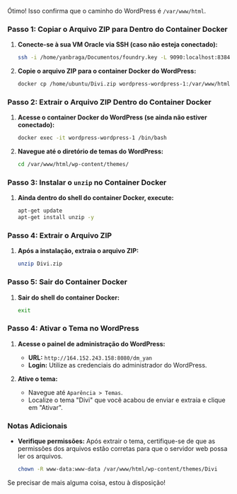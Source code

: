 Ótimo! Isso confirma que o caminho do WordPress é `/var/www/html`.

### Passo 1: Copiar o Arquivo ZIP para Dentro do Container Docker

1. **Conecte-se à sua VM Oracle via SSH (caso não esteja conectado):**
   ```sh
   ssh -i /home/yanbraga/Documentos/foundry.key -L 9090:localhost:8384 ubuntu@164.152.243.158
   ```

2. **Copie o arquivo ZIP para o container Docker do WordPress:**
   ```sh
   docker cp /home/ubuntu/Divi.zip wordpress-wordpress-1:/var/www/html/wp-content/themes/
   ```

### Passo 2: Extrair o Arquivo ZIP Dentro do Container Docker

1. **Acesse o container Docker do WordPress (se ainda não estiver conectado):**
   ```sh
   docker exec -it wordpress-wordpress-1 /bin/bash
   ```

2. **Navegue até o diretório de temas do WordPress:**
   ```sh
   cd /var/www/html/wp-content/themes/
   ```

### Passo 3: Instalar o `unzip` no Container Docker

1. **Ainda dentro do shell do container Docker, execute:**
   ```sh
   apt-get update
   apt-get install unzip -y
   ```

### Passo 4: Extrair o Arquivo ZIP

1. **Após a instalação, extraia o arquivo ZIP:**
   ```sh
   unzip Divi.zip
   ```

### Passo 5: Sair do Container Docker

1. **Sair do shell do container Docker:**
   ```sh
   exit
   ```

### Passo 4: Ativar o Tema no WordPress

1. **Acesse o painel de administração do WordPress:**
   - **URL:** `http://164.152.243.158:8080/dm_yan`
   - **Login:** Utilize as credenciais do administrador do WordPress.

2. **Ative o tema:**
   - Navegue até `Aparência > Temas`.
   - Localize o tema "Divi" que você acabou de enviar e extraia e clique em "Ativar".

### Notas Adicionais

- **Verifique permissões:** Após extrair o tema, certifique-se de que as permissões dos arquivos estão corretas para que o servidor web possa ler os arquivos.
  ```sh
  chown -R www-data:www-data /var/www/html/wp-content/themes/Divi
  ```

Se precisar de mais alguma coisa, estou à disposição!